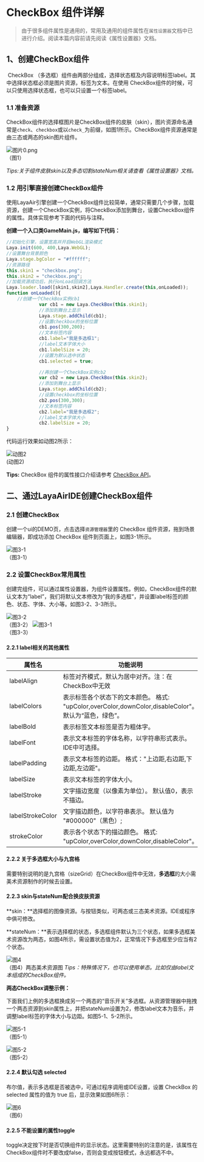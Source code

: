 # CheckBox 组件详解

> 由于很多组件属性是通用的，常用及通用的组件属性在`属性设置器`文档中已进行介绍。阅读本篇内容前请先阅读《属性设置器》文档。

## 1、创建CheckBox组件

​       CheckBox （多选框）组件由两部分组成，选择状态框及内容说明标签label。其中选择状态框必须是图片资源，标签为文本。在使用 CheckBox组件的时候，可以只使用选择状态框，也可以只设置一个标签label。

### 1.1 准备资源

CheckBox组件的选择框图片是CheckBox组件的皮肤（skin），图片资源命名通常是`check`、`checkbox`或以`check_`为前缀，如图1所示。CheckBox组件资源通常是由三态或两态的skin图片组件。

![图片0.png](img/1.png)<br/> （图1）

*Tips:关于组件皮肤skin以及多态切割stateNum相关请查看《属性设置器》文档。*

### 1.2 用引擎直接创建CheckBox组件



使用LayaAir引擎创建一个CheckBox组件比较简单，通常只需要几个步骤，加载资源，创建一个CheckBox实例，将CheckBox添加到舞台，设置CheckBox组件的属性。具体实现参考下面的代码与注释。

**创建一个入口类GameMain.js，编写如下代码：**

```javascript
//初始化引擎，设置宽高并开启WebGL渲染模式
Laya.init(600, 400,Laya.WebGL);
//设置舞台背景颜色
Laya.stage.bgColor = "#ffffff";
//资源路径
this.skin1 = "checkbox.png";
this.skin2 = "checkbox.png";
//加载资源成功后，执行onLoad回调方法
Laya.loader.load([skin1,skin2],Laya.Handler.create(this,onLoaded));
function onLoaded(){
    //创建一个CheckBox实例cb1
			var cb1 = new Laya.CheckBox(this.skin1);
			//添加到舞台上显示
			Laya.stage.addChild(cb1);			
			//设置checkbox的坐标位置
			cb1.pos(300,200);			
			//文本标签内容
			cb1.label="我是多选框1";
			//label文本字体大小
			cb1.labelSize = 20;
            //设置为默认选中状态
			cb1.selected = true; 

			//再创建一个CheckBox实例cb2
			var cb2 = new Laya.CheckBox(this.skin2);
			//添加到舞台上显示
			Laya.stage.addChild(cb2);			
			//设置checkbox的坐标位置
			cb2.pos(300,300);			
			//文本标签内容
			cb2.label="我是多选框2";
			//label文本字体大小
			cb2.labelSize = 20;
}
```

代码运行效果如动图2所示：

![动图2](img/2.gif) <br /> (动图2)



**Tips:** CheckBox 组件的属性接口介绍请参考 [CheckBox API](https://layaair.ldc.layabox.com/api2/Chinese/index.html?category=Core&class=laya.ui.CheckBox)。



## 二、通过LayaAirIDE创建CheckBox组件

### 2.1 创建CheckBox

 创建一个ui的DEMO页，点击选择`资源管理器`里的 CheckBox 组件资源，拖到场景编辑器，即成功添加 CheckBox 组件到页面上，如图3-1所示。   

![图3-1](img/3-1.png)<br/>     （图3-1）



### 2.2 设置CheckBox常用属性

创建完组件，可以通过属性设置器，为组件设置属性。例如，CheckBox组件的默认文本为“label”，我们将默认文本修改为“我的多选框”，并设置label标签的颜色、状态、字体、大小等。如图3-2、3-3所示。

![图3-2](img/3-2.png)<br/>  （图3-2）
![图3-1](img/3-3.png)<br/>（图3-3）



#### 2.2.1 label相关的其他属性

| **属性名**          | **功能说明**                                 |
| ---------------- | ---------------------------------------- |
| labelAlign       | 标签对齐模式，默认为居中对齐。注：在CheckBox中无效            |
| labelColors      | 表示标签各个状态下的文本颜色。 格式: "upColor,overColor,downColor,disableColor"。默认为“蓝色，绿色”。 |
| labelBold        | 表示标签文本标签是否为粗体字。                          |
| labelFont        | 表示文本标签的字体名称，以字符串形式表示。IDE中可选择。            |
| labelPadding     | 表示文本标签的边距。 格式："上边距,右边距,下边距,左边距"。         |
| labelSize        | 表示文本标签的字体大小。                             |
| labelStroke      | 文字描边宽度（以像素为单位）。 默认值0，表示不描边。              |
| labelStrokeColor | 文字描边颜色，以字符串表示。 默认值为 "#000000"（黑色）;       |
| strokeColor      | 表示各个状态下的描边颜色。 格式: "upColor,overColor,downColor,disableColor"。 |



#### 2.2.2  关于多选框大小与九宫格

需要特别说明的是九宫格（sizeGrid）在CheckBox组件中无效，**多选框**的大小需美术资源制作的时候去设置。



#### 2.2.3  skin与stateNum配合换皮肤资源

 **skin：**选择框的图像资源。与按钮类似，可两态或三态美术资源。IDE或程序中俱可修改。

**stateNum：**表示选择框的状态，多选框组件默认为三个状态，如果多选框美术资源改为两态，如图4所示，需设置状态值为2，正常情况下多选框至少应当有2个状态。

![图4](img/4.png)<br/>  （图4）两态美术资源图
*Tips：特殊情况下，也可以使用单态。比如仅由label文本组成的CheckBox组件。*

**两态CheckBox调整示例：**

下面我们上例的多选框换成另一个两态的“音乐开关”多选框。从资源管理器中拖拽一个两态资源到skin属性上，并把stateNum设置为2，修改label文本为音乐，并调整label标签的字体大小与边距。如图5-1、5-2所示。



![图5-1](img/5-1.png)<br/>  （图5-1）

![图5-2](img/5-2.png)<br/>  （图5-2）



#### 2.2.4 默认勾选 selected

布尔值，表示多选框是否被选中，可通过程序调用或IDE设置，设置 CheckBox 的 selected 属性的值为 true 后，显示效果如图6所示：

![图6](img/6.png)<br/>  （图6）

#### 2.2.5 不能设置的属性toggle

toggle决定按下时是否切换组件的显示状态。这里需要特别的注意的是，该属性在CheckBox组件时不要改成false，否则会变成按钮模式，永远都选不中。



